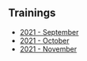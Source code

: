 ## Trainings

- [2021 - September](pages/2021-09.md)
- [2021 - October](pages/2021-10.md)
- [2021 - November](pages/2021-11.md)
